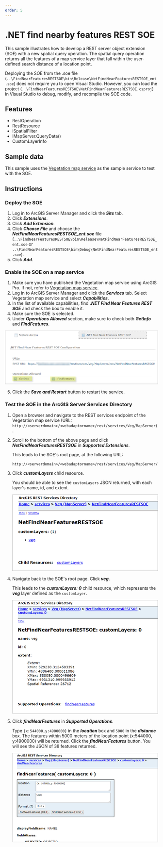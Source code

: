 ```yaml
---
order: 5
---
```


# .NET find nearby features REST SOE
This sample illustrates how to develop a REST server object extension (SOE) with a new spatial query operation. The spatial query operation returns all the features of a map service layer that fall within the user-defined search distance of a location point.

Deploying the SOE from the .soe file (`..\FindNearFeaturesRESTSOE\bin\Release\NetFindNearFeaturesRESTSOE_ent.soe`) does not require you to open Visual Studio. However, you can load the project (`..\FindNearFeaturesRESTSOE\NetFindNearFeaturesRESTSOE.csproj`) in Visual Studio to debug, modify, and recompile the SOE code.


## Features
  * RestOperation
  * RestResource
  * ISpatialFilter
  * IMapServer.QueryData()
  * CustomLayerInfo


## Sample data
This sample uses the [Vegetation map service](https://github.com/Esri/arcgis-enterprise-sdk-resources/tree/master/Samples) as the sample service to test with the SOE.


## Instructions

### Deploy the SOE

1. Log in to ArcGIS Server Manager and click the ***Site*** tab.
2. Click ***Extensions***.
3. Click ***Add Extension***.
4. Click ***Choose File*** and choose the ***NetFindNearFeaturesRESTSOE_ent.soe*** file (`..\FindNearFeaturesRESTSOE\bin\Release\NetFindNearFeaturesRESTSOE_ent.soe` or `..\FindNearFeaturesRESTSOE\bin\Debug\NetFindNearFeaturesRESTSOE_ent.soe`).
5. Click ***Add***.

### Enable the SOE on a map service

1. Make sure you have published the Vegetation map service using ArcGIS Pro. If not, refer to [Vegetation map service](https://github.com/Esri/arcgis-enterprise-sdk-resources/tree/master/Samples).
2. Log in to ArcGIS Server Manager and click the ***Services*** tab. Select Vegetation map service and select ***Capabilities***.
3. In the list of available capabilities, find ***.NET Find Near Features REST SOE*** and check the box to enable it.
4. Make sure the SOE is selected.
5. Under ***Operations Allowed*** section, make sure to check both ***GetInfo*** and ***FindFeatures***.

![](../../../../images/netsp/NetFindRest1.png "Find near features REST SOE sample")

5. Click the ***Save and Restart*** button to restart the service.

### Test the SOE in the ArcGIS Server Services Directory

1. Open a browser and navigate to the REST services endpoint of the Vegetation map service (URL: `http://<serverdomain>/<webadaptorname>/rest/services/Veg/MapServer`).
2. Scroll to the bottom of the above page and click ***NetFindNearFeaturesRESTSOE*** in ***Supported Extensions***. 
   
   This leads to the SOE's root page, at the following URL:

   ```
   http://<serverdomain>/<webadaptorname>/rest/services/Veg/MapServer/exts/NetFindNearFeaturesRESTSOE
   ```
3. Click ***customLayers*** child resource. 

   You should be able to see the `customLayers` JSON returned, with each layer's name, id, and extent.
   
   ![](../../../../images/netsp/NetFindRest2.png "Find near features REST SOE sample")
   
4. Navigate back to the SOE's root page. Click ***veg***. 
 
   This leads to the ***customLayers: 0*** child resource, which represents the ***veg*** layer defined as the `customLayer`.

   ![](../../../../images/netsp/NetFindRest3.png "Find near features REST SOE sample")

5. Click ***findNearFeatures*** in ***Supported Operations***. 

   Type `{x:544000,y:4900000}` in the ***location*** box and `5000` in the ***distance*** box. The features within 5000 meters of the location point (x:544000, y:4900000) will be returned. Click the ***findNearFeatures*** button. You will see the JSON of 38 features returned.

   ![](../../../../images/netsp/NetFindRest4.png "Find near features REST SOE sample")
   
